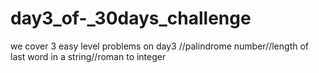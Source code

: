 # day3_of-_30days_challenge
we cover 3 easy level problems on day3 //palindrome number//length of last word in a string//roman to integer
